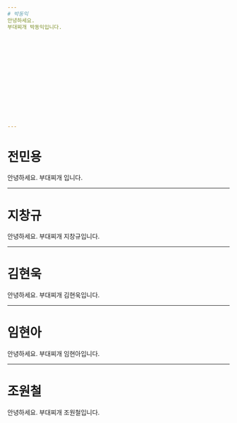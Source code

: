```yaml
---
# 박동익 
안녕하세요. 
부대찌개 박동익입니다.















---
```

# 전민용
안녕하세요. 
부대찌개 입니다.








---
# 지창규
안녕하세요.
부대찌개 지창규입니다.



---
# 김현욱
안녕하세요. 
부대찌개 김현욱입니다.

---
# 임현아
안녕하세요.
부대찌개 임현아입니다.


---
# 조원철
안녕하세요.
부대찌개 조원철입니다.

